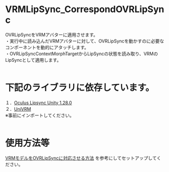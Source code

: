 # VRMLipSync_CorrespondOVRLipSync
OVRLipSyncをVRMアバターに適用させます。<br>
・実行中に読み込んだVRMアバターに対して、OVRLipSyncを動かすのに必要なコンポーネントを動的にアタッチします。<br>
・OVRLipSyncContextMorphTargetからLipSyncの状態を読み取り、VRMのLipSyncとして適用します。<br>
<br>
# 下記のライブラリに依存しています。<br>
１．<a href="https://developer.oculus.com/downloads/package/oculus-lipsync-unity/">Oculus Lipsync Unity 1.28.0</a><br>
２．<a href="https://github.com/dwango/UniVRM/releases">UniVRM</a><br>
※事前にインポートしてください。<br>
<br>
# 使用方法等<br>
<a href="https://qiita.com/Nekomasu/items/104808f7ecd26f1e362a">VRMモデルをOVRLipSyncに対応させる方法</a> を参考にしてセットアップしてください。<br>
